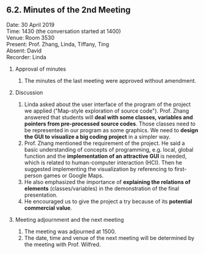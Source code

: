 ## 6.2. Minutes of the 2nd Meeting

Date: 30 April 2019\
Time: 1430 (the conversation started at 1400)\
Venue: Room 3530\
Present: Prof. Zhang, Linda, Tiffany, Ting\
Absent: David\
Recorder: Linda

1. Approval of minutes
    1. The minutes of the last meeting were approved without amendment.

2. Discussion
    1. Linda asked about the user interface of the program of the project we applied ("Map-style exploration of source code").
    Prof. Zhang answered that students will **deal with some classes, variables and pointers from pre-processed source codes**.
    Those classes need to be represented in our program as some graphics.
    We need to **design the GUI to visualize a big coding project** in a simpler way.
    2. Prof. Zhang mentioned the requirement of the project.
    He said a basic understanding of concepts of programming, e.g. local, global function and the **implementation of an attractive GUI** is needed, which is related to human-computer interaction (HCI).
    Then he suggested implementing the visualization by referencing to first-person games or Google Maps.
    3. He also emphasized the importance of **explaining the relations of elements** (classes/variables) in the demonstration of the final presentation.
    4. He encouraged us to give the project a try because of its **potential commercial value**.

3. Meeting adjournment and the next meeting
    1. The meeting was adjourned at 1500.
    2. The date, time and venue of the next meeting will be determined by the meeting with Prof. Wilfred.
